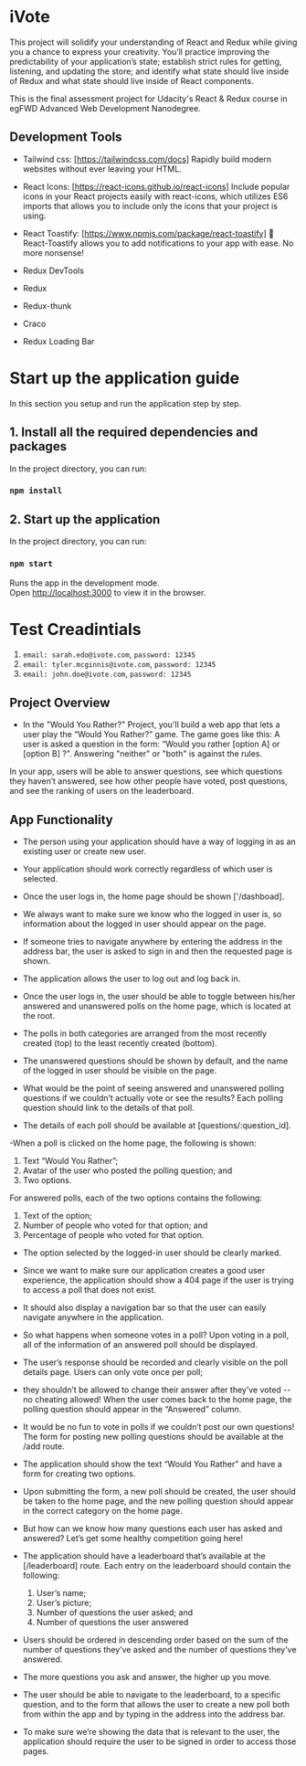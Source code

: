 # iVote
This project will solidify your understanding of React and Redux while giving you a chance to express your creativity. You’ll practice improving the predictability of your application’s state; establish strict rules for getting, listening, and updating the store; and identify what state should live inside of Redux and what state should live inside of React components.

This is the final assessment project for Udacity's React & Redux course in egFWD Advanced Web Development Nanodegree.




## Development Tools
* Tailwind css:  [https://tailwindcss.com/docs] Rapidly build modern websites without ever leaving your HTML.

* React Icons: [https://react-icons.github.io/react-icons] Include popular icons in your React projects easily with react-icons, which utilizes ES6 imports that allows you to include only the icons that your project is using.
* React Toastify: [https://www.npmjs.com/package/react-toastify] 🎉 React-Toastify allows you to add notifications to your app with ease. No more nonsense!
* Redux DevTools
* Redux
* Redux-thunk
* Craco
* Redux Loading Bar




# Start up the application guide
In this section you setup and run the application step by step.

## 1. Install all the required dependencies and packages

In the project directory, you can run: 
### `npm install`

## 2. Start up the application

In the project directory, you can run:

### `npm start`

Runs the app in the development mode.\
Open [http://localhost:3000](http://localhost:3000) to view it in the browser.





# Test Creadintials

1. `email: sarah.edo@ivote.com`,  `password: 12345`
2. `email: tyler.mcginnis@ivote.com`,  `password: 12345`
3. `email: john.doe@ivote.com`,  `password: 12345`






## Project Overview
- In the "Would You Rather?" Project, you'll build a web app that lets a user play the “Would You Rather?” game. The game goes like this: A user is asked a question in the form: “Would you rather [option A] or [option B] ?”. Answering "neither" or "both" is against the rules.

In your app, users will be able to answer questions, see which questions they haven’t answered, see how other people have voted, post questions, and see the ranking of users on the leaderboard.



## App Functionality
- The person using your application should have a way of logging in as an existing user or create new user.
- Your application should work correctly regardless of which user is selected.
- Once the user logs in, the home page should be shown ['/dashboad].


- We always want to make sure we know who the logged in user is, so information about the logged in user should appear on the page.
- If someone tries to navigate anywhere by entering the address in the address bar, the user is asked to sign in and then the requested page is shown.
- The application allows the user to log out and log back in.


- Once the user logs in, the user should be able to toggle between his/her answered and unanswered polls on the home page, which is located at the root.
- The polls in both categories are arranged from the most recently created (top) to the least recently created (bottom).
- The unanswered questions should be shown by default, and the name of the logged in user should be visible on the page.


- What would be the point of seeing answered and unanswered polling questions if we couldn’t actually vote or see the results? Each polling question should link to the details of that poll.
- The details of each poll should be available at [questions/:question_id].


-When a poll is clicked on the home page, the following is shown:

  1. Text “Would You Rather”;
  2. Avatar of the user who posted the polling question; and
  3. Two options.


For answered polls, each of the two options contains the following:

  1. Text of the option;
  2. Number of people who voted for that option; and
  3. Percentage of people who voted for that option.
- The option selected by the logged-in user should be clearly marked.


- Since we want to make sure our application creates a good user experience, the application should show a 404 page if the user is trying to access a poll that does not exist.
- It should also display a navigation bar so that the user can easily navigate anywhere in the application.



- So what happens when someone votes in a poll? Upon voting in a poll, all of the information of an answered poll should be displayed. 
- The user’s response should be recorded and clearly visible on the poll details page. Users can only vote once per poll;
- they shouldn’t be allowed to change their answer after they’ve voted -- no cheating allowed! When the user comes back to the home page, the polling question should appear in the “Answered” column.




- It would be no fun to vote in polls if we couldn’t post our own questions! The form for posting new polling questions should be available at the /add route.
- The application should show the text “Would You Rather” and have a form for creating two options.
- Upon submitting the form, a new poll should be created, the user should be taken to the home page, and the new polling question should appear in the correct category on the home page.




- But how can we know how many questions each user has asked and answered? Let’s get some healthy competition going here! 
- The application should have a leaderboard that’s available at the [/leaderboard] route. Each entry on the leaderboard should contain the following:

    1. User’s name;
    1. User’s picture;
    3. Number of questions the user asked; and
    4. Number of questions the user answered





- Users should be ordered in descending order based on the sum of the number of questions they’ve asked and the number of questions they’ve answered.
- The more questions you ask and answer, the higher up you move.

- The user should be able to navigate to the leaderboard, to a specific question, and to the form that allows the user to create a new poll both from within the app and by typing in the address into the address bar.
- To make sure we’re showing the data that is relevant to the user, the application should require the user to be signed in order to access those pages.

